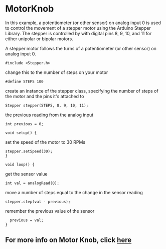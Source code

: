 
# MotorKnob
In this example, a potentiometer (or other sensor) on analog input 0 is used to control the movement of a stepper motor using the Arduino Stepper Library. The stepper is controlled by with digital pins 8, 9, 10, and 11 for either unipolar or bipolar motors.

 A stepper motor follows the turns of a potentiometer
 (or other sensor) on analog input 0.
 
    #include <Stepper.h>

change this to the number of steps on your motor

    #define STEPS 100

create an instance of the stepper class, specifying
the number of steps of the motor and the pins it's
attached to

    Stepper stepper(STEPS, 8, 9, 10, 11);

the previous reading from the analog input

    int previous = 0;

    void setup() {
set the speed of the motor to 30 RPMs

    stepper.setSpeed(30);
    }

    void loop() {

get the sensor value

    int val = analogRead(0);

move a number of steps equal to the change in the
sensor reading

    stepper.step(val - previous);

remember the previous value of the sensor

      previous = val;
    }
    
## For more info on Motor Knob, click [here](https://www.arduino.cc/en/Tutorial/LibraryExamples/MotorKnob)
